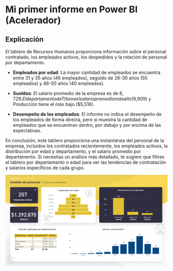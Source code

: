 # Mi primer informe en Power BI (Acelerador)

## Explicación

El tablero de Recursos Humanos proporciona información sobre el personal contratado, los empleados activos, los despedidos y la rotación de personal por departamento.

- **Empleados por edad**: La mayor cantidad de empleados se encuentra entre 31 y 35 años (46 empleados), seguido de 26-30 años (55 empleados) y 46-50 años (40 empleados).

- **Sueldos**: El salario promedio de la empresa es de $6,729. El departamento de TI tiene el salario promedio más alto ($9,909) y Producción tiene el más bajo ($5,516).

- **Desempeño de los empleados**:  El informe no indica el desempeño de los empleados de forma directa, pero sí muestra la cantidad de empleados que se encuentran dentro, por debajo y por encima de las expectativas.

En conclusión, este tablero proporciona una instantánea del personal de la empresa, incluidos los contratados recientemente, los empleados activos, la distribución por edad y departamento, y el salario promedio por departamento. Si necesitas un análisis más detallado, te sugiero que filtres el tablero por departamento o edad para ver las tendencias de contratación y salarios específicos de cada grupo.

![alt text](image.png)
